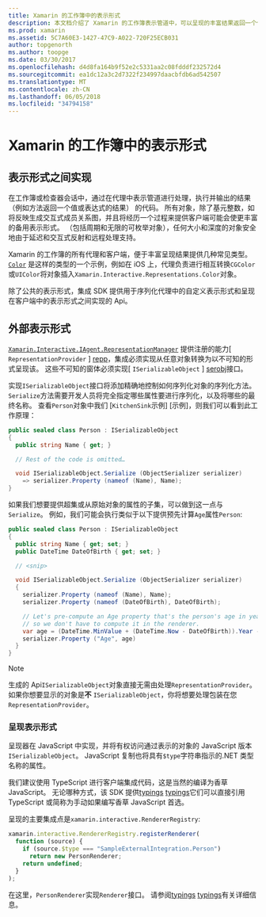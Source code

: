 ```yaml
---
title: Xamarin 的工作簿中的表示形式
description: 本文档介绍了 Xamarin 的工作簿表示管道中，可以呈现的丰富结果返回一个值的任何代码。
ms.prod: xamarin
ms.assetid: 5C7A60E3-1427-47C9-A022-720F25ECB031
author: topgenorth
ms.author: toopge
ms.date: 03/30/2017
ms.openlocfilehash: d4d8fa164b9f52e2c5331aa2c08fdddf232572d4
ms.sourcegitcommit: ea1dc12a3c2d7322f234997daacbfdb6ad542507
ms.translationtype: MT
ms.contentlocale: zh-CN
ms.lasthandoff: 06/05/2018
ms.locfileid: "34794158"
---
```

# <a name="representations-in-xamarin-workbooks"></a>Xamarin 的工作簿中的表示形式

## <a name="representations"></a>表示形式之间实现

在工作簿或检查器会话中，通过在代理中表示管道进行处理，执行并输出的结果 （例如方法返回一个值或表达式的结果） 的代码。 所有对象，除了基元整数，如将反映生成交互式成员关系图，并且将经历一个过程来提供客户端可能会使更丰富的备用表示形式。 （包括周期和无限的可枚举对象），任何大小和深度的对象安全地由于延迟和交互式反射和远程处理支持。

Xamarin 的工作簿的所有代理和客户端，便于丰富呈现结果提供几种常见类型。 [`Color`][xir-color] 是这样的类型的一个示例，例如在 iOS 上，代理负责进行相互转换`CGColor`或`UIColor`将对象插入`Xamarin.Interactive.Representations.Color`对象。

除了公共的表示形式，集成 SDK 提供用于序列化代理中的自定义表示形式和呈现在客户端中的表示形式之间实现的 Api。

## <a name="external-representations"></a>外部表示形式

[`Xamarin.Interactive.IAgent.RepresentationManager`][repman] 提供注册的能力[ `RepresentationProvider` ] [ repp]，集成必须实现从任意对象转换为以不可知的形式呈现该。 这些不可知的窗体必须实现[ `ISerializableObject` ] [ serobj]接口。

实现`ISerializableObject`接口将添加精确地控制如何序列化对象的序列化方法。 `Serialize`方法需要开发人员将完全指定哪些属性要进行序列化，以及将哪些的最终名称。 查看`Person`对象中我们 [`KitchenSink`示例] [示例]，则我们可以看到此工作原理：

```csharp
public sealed class Person : ISerializableObject
{
  public string Name { get; }

  // Rest of the code is omitted…

  void ISerializableObject.Serialize (ObjectSerializer serializer)
    => serializer.Property (nameof (Name), Name);
}
```

如果我们想要提供超集或从原始对象的属性的子集，可以做到这一点与`Serialize`。 例如，我们可能会执行类似于以下提供预先计算`Age`属性`Person`:

```csharp
public sealed class Person : ISerializableObject
{
  public string Name { get; set; }
  public DateTime DateOfBirth { get; set; }

  // <snip>

  void ISerializableObject.Serialize (ObjectSerializer serializer)
  {
    serializer.Property (nameof (Name), Name);
    serializer.Property (nameof (DateOfBirth), DateOfBirth);

    // Let's pre-compute an Age property that's the person's age in years,
    // so we don't have to compute it in the renderer.
    var age = (DateTime.MinValue + (DateTime.Now - DateOfBirth)).Year - 1;
    serializer.Property ("Age", age)
  }
}
```

> [!NOTE]
> 生成的 Api`ISerializableObject`对象直接无需由处理`RepresentationProvider`。 如果你想要显示的对象是**不** `ISerializableObject`，你将想要处理包装在您`RepresentationProvider`。

### <a name="rendering-a-representation"></a>呈现表示形式

呈现器在 JavaScript 中实现，并将有权访问通过表示的对象的 JavaScript 版本`ISerializableObject`。 JavaScript 复制也将具有`$type`字符串指示的.NET 类型名称的属性。

我们建议使用 TypeScript 进行客户端集成代码，这是当然的编译为香草 JavaScript。 无论哪种方式，该 SDK 提供[typings] [ typings]它们可以直接引用 TypeScript 或简称为手动如果编写香草 JavaScript 首选。

呈现的主要集成点是`xamarin.interactive.RendererRegistry`:

```js
xamarin.interactive.RendererRegistry.registerRenderer(
  function (source) {
    if (source.$type === "SampleExternalIntegration.Person")
      return new PersonRenderer;
    return undefined;
  }
);
```

在这里，`PersonRenderer`实现`Renderer`接口。 请参阅[typings] [ typings]有关详细信息。

[typings]: https://github.com/xamarin/Workbooks/blob/master/SDK/typings/xamarin-interactive.d.ts
[xir-color]: https://developer.xamarin.com/api/type/Xamarin.Interactive.Representations.Color/
[repman]: https://developer.xamarin.com/api/type/Xamarin.Interactive.Representations.IRepresentationManager/
[repp]: https://developer.xamarin.com/api/type/Xamarin.Interactive.Representations.RepresentationProvider/
[serobj]: https://developer.xamarin.com/api/type/Xamarin.Interactive.Serialization.ISerializableObject/

